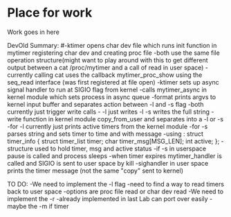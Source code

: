 # Place for work

Work goes in here

DevOld Summary:
#-ktimer opens char dev file which runs init function in mytimer registering char dev and creating proc file
  -both use the same file operation structure(might want to play around with this to get different output between a cat /proc/mytimer and a call of read in user space)
    -currently calling cat uses the callback mytimer_proc_show using the seq_read interface (was first registered at file open)
-ktimer sets up async signal handler to run at SIGIO flag from kernel
  -calls mytimer_async in kernel module which sets process in async queue 
-format prints argvs to kernel input buffer and separates action between -l and -s flag
  -both currently just trigger write calls
    - -l just writes -l -s writes the full string
-write function in kernel module copy_from_user and separates into a -l or -s
  -for -l currently just prints active timers from the kernel module
  -for -s parses string and sets timer to time and with message
    -using :
          struct timer_info
      {
          struct timer_list timer;
          char timer_msg[MSG_LEN];
          int active;
      };
    -structure used to hold timer, msg and active status
-if -s in userspace pause is called and process sleeps
  -when timer expires mytimer_handler is called and SIGIO is sent to user space by kill
  -sighandler in user space prints the timer message (not the same "copy" sent to kernel)

TO DO:
-We need to implement the -l flag
    -need to find a way to read timers back to user space 
    -options are proc file read or char dev read
-We need to implement the -r
    -already implemented in last Lab can port over easily
-maybe the -m if timer

